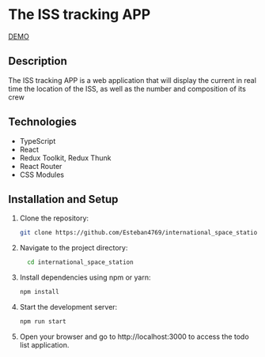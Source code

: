 # The ISS tracking APP

[DEMO](https://Esteban4769.github.io/international_space_station/)

## Description

The ISS tracking APP is a web application that will display the current in real time
the location of the ISS, as well as the number and composition of its crew

## Technologies
- TypeScript
- React
- Redux Toolkit, Redux Thunk
- React Router
- CSS Modules


## Installation and Setup

1. Clone the repository:

   ```sh
   git clone https://github.com/Esteban4769/international_space_station.git
   ```

2. Navigate to the project directory:
   
    ```sh
      cd international_space_station
    ```

3. Install dependencies using npm or yarn:

     ```sh
     npm install
     ```
4. Start the development server:

     ```sh
     npm run start
     ```

5. Open your browser and go to http://localhost:3000 to access the todo list application.
